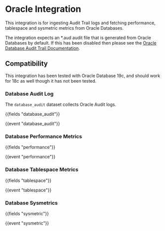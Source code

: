 # Oracle Integration

This integration is for ingesting Audit Trail logs and fetching performance, tablespace and sysmetric metrics from Oracle Databases.

The integration expects an *.aud audit file that is generated from Oracle Databases by default. If this has been disabled then please see the [Oracle Database Audit Trail Documentation](https://docs.oracle.com/en/database/oracle/oracle-database/19/dbseg/introduction-to-auditing.html#GUID-8D96829C-9151-4FA4-BED9-831D088F12FF).

## Compatibility

This integration has been tested with Oracle Database 19c, and should work for 18c as well though it has not been tested.

### Database Audit Log

The `database_audit` dataset collects Oracle Audit logs.

{{fields "database_audit"}}

{{event "database_audit"}}

### Database Performance Metrics

{{fields "performance"}}

{{event "performance"}}

### Database Tablespace Metrics

{{fields "tablespace"}}

{{event "tablespace"}}

### Database Sysmetrics 

{{fields "sysmetric"}}

{{event "sysmetric"}}
